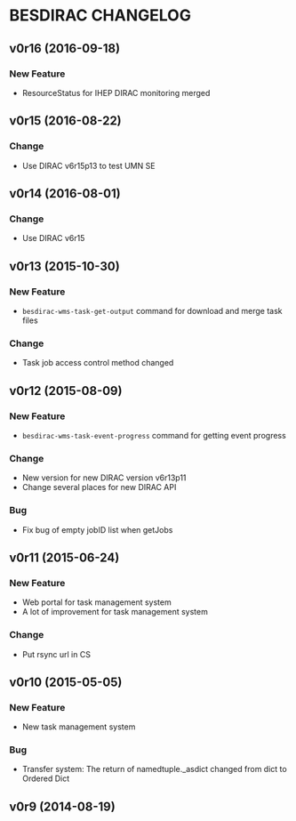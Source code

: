 BESDIRAC CHANGELOG
==================

v0r16 (2016-09-18)
---------------------

### New Feature
- ResourceStatus for IHEP DIRAC monitoring merged

v0r15 (2016-08-22)
---------------------

### Change
- Use DIRAC v6r15p13 to test UMN SE

v0r14 (2016-08-01)
---------------------

### Change
- Use DIRAC v6r15

v0r13 (2015-10-30)
---------------------

### New Feature
- `besdirac-wms-task-get-output` command for download and merge task files

### Change
- Task job access control method changed

v0r12 (2015-08-09)
---------------------

### New Feature
- `besdirac-wms-task-event-progress` command for getting event progress

### Change
- New version for new DIRAC version v6r13p11
- Change several places for new DIRAC API

### Bug
- Fix bug of empty jobID list when getJobs

v0r11 (2015-06-24)
---------------------

### New Feature
- Web portal for task management system
- A lot of improvement for task management system

### Change
- Put rsync url in CS

v0r10 (2015-05-05)
---------------------

### New Feature
- New task management system

### Bug
- Transfer system: The return of namedtuple._asdict changed from dict to Ordered Dict

v0r9 (2014-08-19)
---------------------
